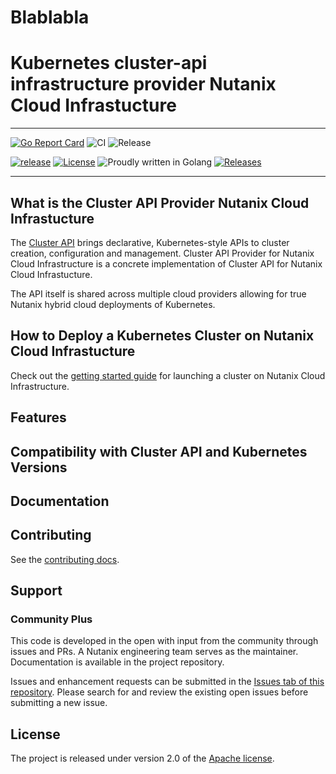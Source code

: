 # Blablabla
# Kubernetes cluster-api infrastructure provider Nutanix Cloud Infrastucture

---

[![Go Report Card](https://goreportcard.com/badge/github.com/nutanix-cloud-native/cluster-api-provider-nutanix)](https://goreportcard.com/report/github.com/nutanix-cloud-native/cluster-api-provider-nutanix)
![CI](https://github.com/nutanix-cloud-native/cluster-api-provider-nutanix/actions/workflows/build-dev.yaml/badge.svg)
![Release](https://github.com/nutanix-cloud-native/cluster-api-provider-nutanix/actions/workflows/release.yaml/badge.svg)

[![release](https://img.shields.io/github/release-pre/nutanix-cloud-native/cluster-api-provider-nutanix.svg)](https://github.com/nutanix-cloud-native/cluster-api-provider-nutanix/releases)
[![License](https://img.shields.io/badge/License-Apache%202.0-blue.svg)](https://github.com/nutanix-cloud-native/cluster-api-provider-nutanix/blob/master/LICENSE)
![Proudly written in Golang](https://img.shields.io/badge/written%20in-Golang-92d1e7.svg)
[![Releases](https://img.shields.io/github/downloads/nutanix-cloud-native/cluster-api-provider-nutanix/total.svg)](https://github.com/nutanix-cloud-native/cluster-api-provider-nutanix/releases)

---
## What is the Cluster API Provider Nutanix Cloud Infrastucture
The [Cluster API](https://github.com/kubernetes-sigs/cluster-api) brings declarative, Kubernetes-style APIs to cluster creation, configuration and management. Cluster API Provider for Nutanix Cloud Infrastructure is a concrete implementation of Cluster API for Nutanix Cloud Infrastucture.

The API itself is shared across multiple cloud providers allowing for true Nutanix hybrid cloud deployments of Kubernetes. 

## How to Deploy a Kubernetes Cluster on Nutanix Cloud Infrastucture
Check out the [getting started guide](./docs/getting_started.md) for launching a cluster on Nutanix Cloud Infrastructure.

## Features

## Compatibility with Cluster API and Kubernetes Versions

## Documentation

## Contributing
See the [contributing docs](CONTRIBUTING.md).

## Support
### Community Plus

This code is developed in the open with input from the community through issues and PRs. A Nutanix engineering team serves as the maintainer. Documentation is available in the project repository.

Issues and enhancement requests can be submitted in the [Issues tab of this repository](../../issues). Please search for and review the existing open issues before submitting a new issue.

## License
The project is released under version 2.0 of the [Apache license](http://www.apache.org/licenses/LICENSE-2.0).
